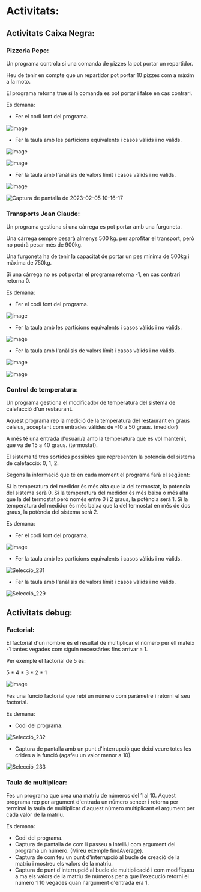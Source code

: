 # Activitats:

## Activitats Caixa Negra:

### Pizzeria Pepe:

Un programa controla si una comanda de pizzes la pot portar un repartidor.

Heu de tenir en compte que un repartidor pot portar 10 pizzes com a màxim a la moto.

El programa retorna true si la comanda es pot portar i false en cas contrari.

Es demana:

- Fer el codi font del programa.

![image](https://user-images.githubusercontent.com/114875463/216810572-518af581-fce0-48fd-a3f6-f323aced3316.png)


- Fer la taula amb les particions equivalents i casos vàlids i no vàlids.

![image](https://user-images.githubusercontent.com/114875463/216813022-8e0bf547-3eac-4727-8e54-9ce9d16de0f3.png)


![image](https://user-images.githubusercontent.com/114875463/216813137-8b3d912d-602c-44fa-8730-765eecf99a35.png)


- Fer la taula amb l'anàlisis de valors límit i casos vàlids i no vàlids.

![image](https://user-images.githubusercontent.com/114875463/216813298-5bbc55bc-8378-4e9b-a147-3d65711bc6f1.png)


![Captura de pantalla de 2023-02-05 10-16-17](https://user-images.githubusercontent.com/114875463/216811027-87e18b7c-7b33-4e42-bfb8-4ac323313ec6.png)



### Transports Jean Claude:

Un programa gestiona si una càrrega es pot portar amb una furgoneta.

Una càrrega sempre pesarà almenys 500 kg. per aprofitar el transport, però no podrà pesar més de 900kg.

Una furgoneta ha de tenir la capacitat de portar un pes mínima de 500kg i màxima de 750kg.

Si una càrrega no es pot portar el programa retorna -1, en cas contrari retorna 0.

Es demana:

- Fer el codi font del programa.

![image](https://user-images.githubusercontent.com/114875463/216812753-476c4adf-57c3-41e2-80b9-56c034586cc6.png)



- Fer la taula amb les particions equivalents i casos vàlids i no vàlids.

![image](https://user-images.githubusercontent.com/114875463/216813964-385b7bd1-93ba-4a9c-a828-d2686642598b.png)


- Fer la taula amb l'anàlisis de valors límit i casos vàlids i no vàlids.

![image](https://user-images.githubusercontent.com/114875463/216814185-e546c916-27ca-4804-9e44-cee9f9cf0c0f.png)

![image](https://user-images.githubusercontent.com/114875463/216815727-0dde9acb-4d46-45e5-9f5c-092193ad0d6d.png)



### Control de temperatura:

Un programa gestiona el modificador de temperatura del sistema de calefacció d'un restaurant.

Aquest programa rep la medició de la temperatura del restaurant en graus celsius, acceptant com entrades vàlides de -10 a 50 graus. (medidor)

A més té una entrada d'usuari/a amb la temperatura que es vol mantenir, que va de 15 a 40 graus. (termostat).

El sistema té tres sortides possibles que representen la potencia del sistema de calefacció: 0, 1, 2.

Segons la informació que té en cada moment el programa farà el següent:

Si la temperatura del medidor és més alta que la del termostat, la potencia del sistema serà 0.
Si la temperatura del medidor és més baixa o més alta que la del termostat però només entre 0 i 2 graus, la potència serà 1.
Si la temperatura del medidor és més baixa que la del termostat en més de dos graus, la potència del sistema serà 2.

Es demana:

- Fer el codi font del programa.

![image](https://user-images.githubusercontent.com/114875463/216815875-757b6b53-ee22-4b5d-b07a-06ed8cdf39cd.png)

- Fer la taula amb les particions equivalents i casos vàlids i no vàlids.

![Selecció_231](https://user-images.githubusercontent.com/114875463/216912529-532b1f13-c8a4-4b53-a5fd-7e4cb8d93cf9.png)

- Fer la taula amb l'anàlisis de valors límit i casos vàlids i no vàlids.

![Selecció_229](https://user-images.githubusercontent.com/114875463/216911830-4312c2e0-5646-45b0-a4d5-3ff57ce8326f.png)



## Activitats debug:

### Factorial:

El factorial d'un nombre és el resultat de multiplicar el número per ell mateix -1 tantes vegades com  siguin necessàries fins arrivar a 1.

Per exemple el factorial de 5 és:

5 * 4 * 3 * 2 * 1

![image](https://user-images.githubusercontent.com/110727546/206031980-55e59610-42bb-4cc6-9b5f-039d7f67e185.png)

Fes una funció factorial que rebi un número com paràmetre i retorni el seu factorial.

Es demana:

- Codi del programa.

![Selecció_232](https://user-images.githubusercontent.com/114875463/216915887-cc98c687-fae4-4afc-8e9b-fd5751ebedcd.png)

- Captura de pantalla amb un punt d'interrupció que deixi veure totes les crides a la funció (agafeu un valor menor a 10).

![Selecció_233](https://user-images.githubusercontent.com/114875463/216919553-be954164-6cda-4715-bd57-968a87c785d7.png)


### Taula de multiplicar:

Fes un programa que crea una matriu de números del 1 al 10.
Aquest programa rep per argument d'entrada un número sencer i retorna per terminal la taula de multiplicar d'aquest número multiplicant el argument per cada valor de la matriu.

Es demana:

- Codi del programa.
- Captura de pantalla de com li passeu a IntelliJ com argument del programa un número. (Mireu exemple findAverage).
- Captura de com feu un punt d'interrupció al bucle de creació de la matriu i mostreu els valors de la matriu.
- Captura de punt d'interrupció al bucle de multiplicació i com modifiqueu a ma els valors de la matriu de números per a que l'execució retorni el número 1 10 vegades quan l'argument d'entrada era 1.


